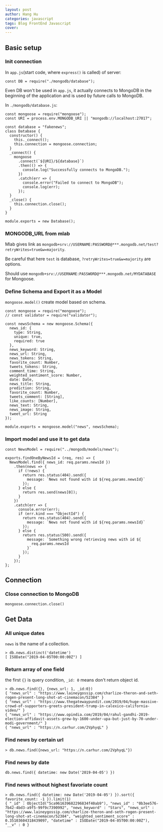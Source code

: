 ```yaml
---
layout: post
author: Hang Hu
categories: javascript
tags: Blog FrontEnd Javascript 
cover: 
---
```

## Basic setup

### Init connection


In `app.js`(start code, where `express()` is called) of server:

```
const DB = require("./mongodb/database");
```


Even DB won't be used in `app.js`, it actually connects to MongoDB in the beginning of the application and is used by future calls to MongoDB.


In `./mongodb/database.js`:


```
const mongoose = require("mongoose");
const URI = process.env.MONGODB_URI || "mongodb://localhost:27017";

const database = "fakenews";
class Database {
  constructor() {
    this._connect();
    this.connection = mongoose.connection;
  }
  _connect() {
    mongoose
      .connect(`${URI}/${database}`)
      .then(() => {
        console.log("Successfully connects to MongoDB.");
      })
      .catch(err => {
        console.error("Failed to connect to MongoDB");
        console.log(err);
      });
  }
  _close() {
    this.connection.close();
  }
}

module.exports = new Database();
```


### MONGODB_URL from mlab


Mlab gives link as `mongodb+srv://USERNAME:PASSWORD@***.mongodb.net/test?retryWrites=true&w=majority`.


Be careful that here `test` is database, `?retryWrites=true&w=majority` are options.


Should use `mongodb+srv://USERNAME:PASSWORD@***.mongodb.net/MYDATABASE` for Mongoose.


### Define Schema and Export it as a Model


`mongoose.model()` create model based on schema.


```
const mongoose = require("mongoose");
// const validator = require("validator");

const newsSchema = new mongoose.Schema({
  news_id: {
    type: String,
    unique: true,
    required: true
  },
  news_keyword: String,
  news_url: String,
  news_tokens: String,
  favorite_count: Number,
  tweets_tokens: String,
  comment_time: String,
  weighted_sentiment_score: Number,
  date: Date,
  news_title: String,
  prediction: String,
  favorite_count: Number,
  tweets_comment: [String],
  like_counts: [Number],
  news_text: String,
  news_image: String,
  tweet_url: String
});

module.exports = mongoose.model("news", newsSchema);
```


### Import model and use it to get data


```
const NewsModel = require("../mongodb/models/news");

exports.findOneByNewsId = (req, res) => {
  NewsModel.find({ news_id: req.params.newsId })
    .then(news => {
      if (!news) {
        return res.status(404).send({
          message: `News not found with id ${req.params.newsId}`
        });
      } else {
        return res.send(news[0]);
      }
    })
    .catch(err => {
      console.error(err);
      if (err.kind === "ObjectId") {
        return res.status(404).send({
          message: `News not found with id ${req.params.newsId}`
        });
      } else {
        return res.status(500).send({
          message: `Something wrong retrieving news with id ${
            req.params.newsId
          }`
        });
      }
    });
};
```


## Connection


### Close connection to MongoDB


```
mongoose.connection.close()
```


## Get Data


### All unique dates


`news` is the name of a collection.


```
> db.news.distinct('datetime')
[ ISODate("2019-04-05T00:00:00Z") ]
```


### Return array of one field


the first `{}` is query condition, `_id: 0` means don't return object id.


```
> db.news.find({}, {news_url: 1, _id:0})
{ "news_url" : "https://www.laineygossip.com/charlize-theron-and-seth-rogen-present-long-shot-at-cinemacon/52384" }
{ "news_url" : "https://www.thegatewaypundit.com/2019/04/huge-massive-crowd-of-supporters-greets-president-trump-in-calexico-california-video/" }
{ "news_url" : "https://www.opindia.com/2019/04/rahul-gandhi-2019-election-affidavit-assets-grew-by-1600-under-upa-but-just-by-70-under-modi-government/" }
{ "news_url" : "https://n.carhur.com/2VphyqL" }
```


### Find news by certain url


```
> db.news.find({news_url: "https://n.carhur.com/2VphyqL"})
```


### Find news by date


```
db.news.find({ datetime: new Date('2019-04-05') })
```


### Find news without highest favoriate count


```
> db.news.find({ datetime: new Date('2019-04-05') }).sort({ favorite_count: -1 }).limit(1)
{ "_id" : ObjectId("5ca961639682296834f40ab9"), "news_id" : "0b3ee576-7b42-4bd3-a9f5-99f9c7390992", "news_keyword" : "Stars", "news_url" : "https://www.laineygossip.com/charlize-theron-and-seth-rogen-present-long-shot-at-cinemacon/52384", "weighted_sentiment_score" : 0.35103604318439097, "datetime" : ISODate("2019-04-05T00:00:00Z"), "__v" : 0 }
```
